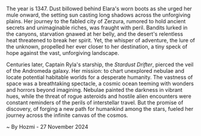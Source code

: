 
The year is 1347.  Dust billowed behind Elara's worn boots as she urged her mule onward, the setting sun casting long shadows across the unforgiving plains.  Her journey to the fabled city of Zerzura, rumored to hold ancient secrets and unimaginable riches, was fraught with peril.  Bandits lurked in the canyons, starvation gnawed at her belly, and the desert's relentless heat threatened to break her spirit. Yet, the whisper of adventure, the lure of the unknown, propelled her ever closer to her destination, a tiny speck of hope against the vast, unforgiving landscape.

Centuries later, Captain Ryla's starship, the *Stardust Drifter*, pierced the veil of the Andromeda galaxy.  Her mission: to chart unexplored nebulae and locate potential habitable worlds for a desperate humanity.  The vastness of space was a breathtaking spectacle, a cosmic ocean teeming with wonders and horrors beyond imagining.  Nebulae painted the darkness in vibrant hues, while the threat of rogue asteroids and hostile alien encounters were constant reminders of the perils of interstellar travel. But the promise of discovery, of forging a new path for humankind among the stars, fueled her journey across the infinite canvas of the cosmos.

~ By Hozmi - 27 November 2024
